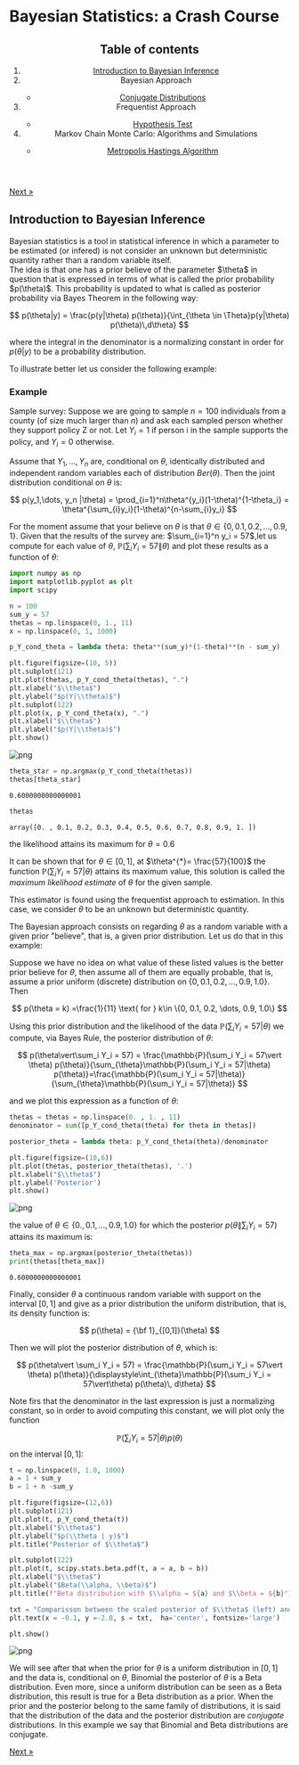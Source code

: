 <head>
  <script type="text/x-mathjax-config"> MathJax.Hub.Config({ TeX: { equationNumbers: { autoNumber: "all" } } }); </script>
  <script type="text/x-mathjax-config">
    MathJax.Hub.Config({
      tex2jax: {
        inlineMath: [ ['$','$'], ["\\(","\\)"] ],
         displayMath: [ ['$$','$$'], ["\\[","\\]"] ],
         processEscapes: true
      }
    });
  </script>
  <script src="https://cdn.mathjax.org/mathjax/latest/MathJax.js?config=TeX-AMS-MML_HTMLorMML" type="text/javascript"></script>
  <meta name="google-site-verification" content="kuks5e4as6qBaGVCSzmHkQJa5Tss89_g5DmRXeUi7K8" />
</head>



<h1>Bayesian Statistics: a Crash Course </h1>
<header>

<h2>Table of contents</h2>
<nav>
 <ol>
     <li><a href="#introbayesian"> Introduction to Bayesian Inference  </a></li>
     <li> Bayesian Approach</li>
         <ul>
           <li><a href="ConjugateDistributions">Conjugate Distributions</a></li>
        </ul>
    <li>Frequentist Approach </li>
         <ul> 
           <li> <a href = "HypothesisTest">  Hypothesis Test</a> </li>
         </ul>
    <li> Markov Chain Monte Carlo: Algorithms and Simulations</li>
        <ul>
            <li><a href = "Metropolis-Hastings"> Metropolis Hastings Algorithm </a></li>
         </ul>
 </ol>
</nav>
</header>

 <a href="ConjugateDist" class="previous">Next &raquo;</a>



<h2 id = "introbayesian">Introduction to Bayesian Inference  </h2>
 <p>
Bayesian statistics is a tool in statistical inference in which a parameter to be estimated (or infered) is not consider 
an unknown but deterministic quantity rather than a random variable itself. 
<br> 
The idea is that one has a prior believe of the parameter $\theta$ in question that is expressed in terms of what is called the 
prior probability $p(\theta)$. This probability is updated to what is called as posterior probability via Bayes Theorem in the following way: 

$$
 p(\theta|y) = \frac{p(y|\theta) p(\theta)}{\int_{\theta \in \Theta}p(y|\theta) p(\theta)\,d\theta}
$$

where the integral in the denominator is a normalizing constant in order for $p(\theta|y)$ to be a probability distribution.
</p>

To illustrate better let us consider the following example:

<h3> Example </h3>

Sample survey: Suppose we are going to sample $n=100$ individuals from a county (of size much larger than $n$) and ask each sampled person whether they support policy Z or not. Let $Y_i = 1$ if person i in the sample supports the policy, and $Y_i = 0$ otherwise.

Assume that $Y_1, \dots, Y_{n}$ are, conditional on $\theta$, identically distributed and independent random variables each of distribution $Ber(\theta)$. Then the joint distribution conditional on $\theta$ is:

$$
  p(y_1,\dots, y_n |\theta) = \prod_{i=1}^n\theta^{y_i}(1-\theta)^{1-\theta_i} = \theta^{\sum_{i}y_i}(1-\theta)^{n-\sum_{i}y_i}
$$

For the moment assume that your believe on $\theta$ is that $\theta \in\{0, 0.1, 0.2, \dots, 0.9, 1 \}$. Given that the results of the survey are: $\sum_{i=1}^n y_i = 57$,let us compute for each value of $\theta$, $\mathbb{P}(\sum_i Y_i = 57 \|\theta)$ and plot these results as a function of $\theta$:








```python
import numpy as np
import matplotlib.pyplot as plt
import scipy
```


```python
n = 100
sum_y = 57
thetas = np.linspace(0, 1., 11)
x = np.linspace(0, 1, 1000)

p_Y_cond_theta = lambda theta: theta**(sum_y)*(1-theta)**(n - sum_y)

plt.figure(figsize=(10, 5))
plt.subplot(121)
plt.plot(thetas, p_Y_cond_theta(thetas), ".")
plt.xlabel("$\\theta$")
plt.ylabel("$p(Y|\\theta)$")
plt.subplot(122)
plt.plot(x, p_Y_cond_theta(x), ".")
plt.xlabel("$\\theta$")
plt.ylabel("$p(Y|\\theta)$")
plt.show()
```


    
![png](index_files/index_5_0.png)
    



```python
theta_star = np.argmax(p_Y_cond_theta(thetas))
thetas[theta_star]
```




    0.6000000000000001




```python
thetas
```




    array([0. , 0.1, 0.2, 0.3, 0.4, 0.5, 0.6, 0.7, 0.8, 0.9, 1. ])



the likelihood attains its maximum for $\theta = 0.6$

It can be shown that for $\theta \in[0,1]$, at $\theta^{*}= \frac{57}{100}$ the function $\mathbb{P}(\sum_i Y_i = 57\vert\theta)$ attains its maximum value, this solution is called the *maximum likelihood estimate* of $\theta$ for the given sample.

This estimator is found using the frequentist approach to estimation. In this case, we consider $\theta$ to be an unknown but deterministic quantity.

The Bayesian approach consists on regarding $\theta$ as a random variable with a given prior "believe", that is, a given prior distribution. Let us do that in this example:

Suppose we have no idea on what value of these listed values is the better prior believe for $\theta$, then assume all of them are equally probable, that is, assume a prior uniform (discrete) distribution on $\{0, 0.1, 0.2, \dots, 0.9, 1.0\}$. Then

$$
p(\theta = k) =\frac{1}{11} \text{ for } k\in \{0, 0.1, 0.2, \dots, 0.9, 1.0\}
$$

Using this prior distribution and the likelihood of the data $\mathbb{P}(\sum_i Y_i = 57|\theta)$ we compute, via Bayes Rule,  the posterior distribution of $\theta$:

$$
p(\theta\vert\sum_i Y_i = 57) = \frac{\mathbb{P}(\sum_i Y_i = 57\vert \theta) p(\theta)}{\sum_{\theta}\mathbb{P}(\sum_i Y_i = 57|\theta) p(\theta)}=\frac{\mathbb{P}(\sum_i Y_i = 57|\theta)}{\sum_{\theta}\mathbb{P}(\sum_i Y_i = 57|\theta)}
$$

and we plot this expression as a function of $\theta$:


```python
thetas = thetas = np.linspace(0. , 1. , 11)
denominator = sum([p_Y_cond_theta(theta) for theta in thetas])

posterior_theta = lambda theta: p_Y_cond_theta(theta)/denominator

plt.figure(figsize=(10,6))
plt.plot(thetas, posterior_theta(thetas), '.')
plt.xlabel("$\\theta$")
plt.ylabel('Posterior')
plt.show()
```


    
![png](index_files/index_11_0.png)
    


the value of $\theta\in\{0., 0.1, \dots, 0.9, 1.0\}$ for which the posterior $p(\theta\|\sum_i Y_i = 57)$ attains its maximum is: 


```python
theta_max = np.argmax(posterior_theta(thetas))
print(thetas[theta_max])
```

    0.6000000000000001


Finally, consider $\theta$ a continuous random variable with support on the interval $[0,1]$ and give as a prior distribution the uniform distribution, that is, its density function is:

$$
p(\theta) = {\bf 1}_{[0,1]}(\theta)
$$

Then we will plot the posterior distribution of $\theta$, which is:

$$
p(\theta\vert \sum_i Y_i = 57) = \frac{\mathbb{P}(\sum_i Y_i = 57\vert \theta) p(\theta)}{\displaystyle\int_{\theta}\mathbb{P}(\sum_i Y_i = 57\vert\theta) p(\theta)\, d\theta}
$$

Note firs that the denominator in the last expression is just a normalizing constant, so in order to avoid computing this constant, we will plot only the function

$$
\mathbb{P}(\sum_i Y_i = 57\vert \theta) p(\theta)
$$
on the interval $[0,1]$:


```python
t = np.linspace(0, 1.0, 1000)
a = 1 + sum_y
b = 1 + n -sum_y

plt.figure(figsize=(12,6))
plt.subplot(121)
plt.plot(t, p_Y_cond_theta(t))
plt.xlabel("$\\theta$")
plt.ylabel("$p(\\theta | y)$")
plt.title("Posterior of $\\theta$")

plt.subplot(122)
plt.plot(t, scipy.stats.beta.pdf(t, a = a, b = b))
plt.xlabel("$\\theta$")
plt.ylabel("$Beta(\\alpha, \\beta)$")
plt.title(f"Beta distribution with $\\alpha = ${a} and $\\beta = ${b}")

txt = "Comparisson between the scaled posterior of $\\theta$ (left) and the Beta distribution (right)"
plt.text(x = -0.1, y =-2.0, s = txt,  ha='center', fontsize='large')

plt.show()


```


    
![png](index_files/index_15_0.png)
    


We will see after that when the prior for $\theta$ is a uniform distribution in $[0,1]$ and the data is, conditional on $\theta$, Binomial the posterior of $\theta$ is a Beta distribution. Even more, since a uniform distribution can be seen as a Beta distribution, this result is true for a Beta distribution as a prior. 
When the prior and the posterior belong to the same family of distributions, it is said that the distribution of the data and the posterior distribution are *conjugate* distributions. In this example we say that Binomial and Beta distributions are conjugate.

 <a href="ConjugateDist" class="previous">Next &raquo;</a>



